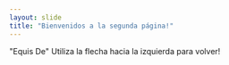 ```yaml
---
layout: slide
title: "Bienvenidos a la segunda página!"
---
```

"Equis De"
Utiliza la flecha hacia la izquierda para volver!
